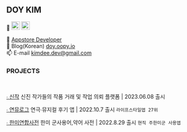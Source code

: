 ## DOY KIM 
🌷 <img src="https://img.shields.io/badge/Swift-F05138?style=for-the-badge&logo=Swift&logoColor=white" height="22"> <img src="https://img.shields.io/badge/%F0%9F%92%BB-Computer%20Science-Blue" height="22"> 

🍎 [ Appstore Developer](https://apps.apple.com/kr/developer/doy-kim/id1640992617)<br>
📝 Blog(Korean) [doy.oopy.io](https://doy.oopy.io)<br>
📫 E-mail [kimdee.dev@gmail.com](mailto:kimdee.dev@gmail.com) <br>

### PROJECTS
<br>

[∙ 신작](https://apps.apple.com/kr/app/%EC%8B%A0%EC%9E%91/id6449455462) 신진 작가들의 작품 거래 및 작업 의뢰 플랫폼 | 2023.06.08 출시
<br>

[∙ 연뮤로그](https://apps.apple.com/us/app/%EC%97%B0%EB%AE%A4%EB%A1%9C%EA%B7%B8/id6443663023) 연극∙뮤지컬 후기 앱 | 2022.10.7 출시 `라이프스타일앱 27위`
<br>

[∙ 한미연합사전](https://apps.apple.com/kr/app/%ED%95%9C%EB%AF%B8%EC%97%B0%ED%95%A9%EC%82%AC%EC%A0%84/id1640992615) 한미 군사용어,약어 사전 | 2022.8.29 출시 `현직 주한미군 사용앱`
<br>
<!--
![표지](https://user-images.githubusercontent.com/51395335/196216841-b89e4883-09ab-4df0-aa5b-dd88f4f6a4c3.png)
-->
<!--
**heydoy/heydoy** is a ✨ _special_ ✨ repository because its `README.md` (this file) appears on your GitHub profile.

Here are some ideas to get you started:

- 🔭 I’m currently working on ...
- 🌱 I’m currently learning ...
- 👯 I’m looking to collaborate on ...
- 🤔 I’m looking for help with ...
- 💬 Ask me about ...
- 📫 How to reach me: ...
- 😄 Pronouns: ...
- ⚡ Fun fact: ...
-->

